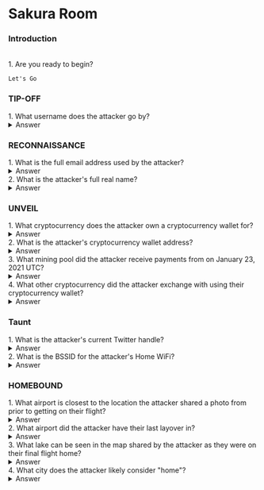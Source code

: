 # Sakura Room
### Introduction
<br>
1. Are you ready to begin?

```
Let's Go
```

### TIP-OFF
</hr>
1. What username does the attacker go by?
<details>
<summary>Answer</summary>
SakuraSnowAngelAiko - see the picture attached inspect element by viewing the source code and check for  "inkscape:export-filename".
</details>

### RECONNAISSANCE
</hr>
1. What is the full email address used by the attacker?
<details>
<summary>Answer</summary>
SakuraSnowAngel83@protonmail.com - look for the users github using the username > copy the pgp key and paste it in base64 and search for an email-id
</details>
2. What is the attacker's full real name?
<details>
<summary>Answer</summary>
"Aiko Abe" - find the attacker username's twitter and check for tweets
</details>

### UNVEIL
</hr>
1. What cryptocurrency does the attacker own a cryptocurrency wallet for?
<details>
<summary>Answer</summary>
Ethereum - Assuming the github repo of sakura's ETH
</details>
2. What is the attacker's cryptocurrency wallet address?
<details>
<summary>Answer</summary>
0xa102397dbeeBeFD8cD2F73A89122fCdB53abB6ef - check sakura's github ETH repo, check the commits
</details>
3. What mining pool did the attacker receive payments from on January 23, 2021 UTC?
<details>
<summary>Answer</summary>
Ethermine - go to ethersacan.io and paste the wallet id and check the date
</details>
4. What other cryptocurrency did the attacker exchange with using their cryptocurrency wallet?
<details>
<summary>Answer</summary>
Tether - As mentioned above check for the ETH wallet transaction
</details>

### Taunt
</hr>
1. What is the attacker's current Twitter handle?
<details>
<summary>Answer</summary>
SakuraLoverAiko - google the attacker's github username, you should find twitter
</details>
2. What is the BSSID for the attacker's Home WiFi?
<details>
<summary>Answer</summary>
84:af:ec:34:fc:f8 - deeppaste website is discontinued and used this from a different hint from website
</details>

### HOMEBOUND
</hr>
1. What airport is closest to the location the attacker shared a photo from prior to getting on their flight?
<details>
<summary>Answer</summary>
DCA - check the image from twitter before the attacker left for home see the details in the image
</details>
2. What airport did the attacker have their last layover in?
<details>
<summary>Answer</summary>
HND - reverse search the last layover of the atttacker which would result the airport tokyo Haneda
</details>
3. What lake can be seen in the map shared by the attacker as they were on their final flight home?
<details>
<summary>Answer</summary>
Lake Inawashiro - try locating the place attack user posted in twitter and locate the name of the lake
</details>
4. What city does the attacker likely consider "home"?
<details>
<summary>Answer</summary>
Hirosaki - reverse search the bssid on wiggle and searching show approx town of the attacker
</details>

